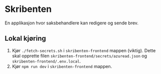 # Skribenten
En applikasjon hvor saksbehandlere kan redigere og sende brev.

## Lokal kjøring
1. Kjør `./fetch-secrets.sh` i `skribenten-frontend` mappen (viktig). Dette skal opprette filen `skribenten-frontend/secrets/azuread.json` og `skribenten-frontend/.env.local`.
2. Kjør `npm run dev` i `skribenten-frontend` mappen.
